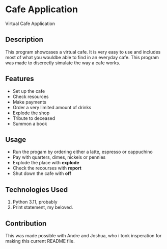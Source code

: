 # Cafe Application
Virtual Cafe Application

## Description
This program showcases a virtual cafe. It is very easy to use and includes most of what you wouldbe able to find in an everyday cafe. This program was made to discreetly simulate the way a cafe works.

## Features
- Set up the cafe
- Check resources
- Make payments
- Order a very limited amount of drinks
- Explode the shop
- Tribute to deceased
- Summon a book

## Usage
- Run the progam by ordering either a latte, espresso or cappuchino
- Pay with quarters, dimes, nickels or pennies
- Explode the place with **explode**
- Check the recourses with **report**
- Shut down the cafe with **off**

## Technologies Used
1. Python 3.11, probably
2. Print statement, my beloved.

## Contribution
This was made possible with Andre and Joshua, who i took insperation for making this current README file.
